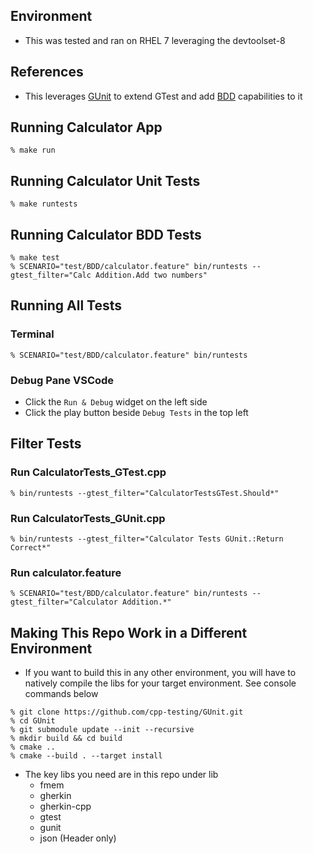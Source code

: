 ## Environment
- This was tested and ran on RHEL 7 leveraging the devtoolset-8

## References
- This leverages [GUnit](https://github.com/cpp-testing/GUnit) to extend GTest and add [BDD](https://cucumber.io/docs/bdd/) capabilities to it

## Running Calculator App
```console
% make run
```

## Running Calculator Unit Tests
```console
% make runtests
```

## Running Calculator BDD Tests
```console
% make test
% SCENARIO="test/BDD/calculator.feature" bin/runtests --gtest_filter="Calc Addition.Add two numbers"
```

## Running All Tests
### Terminal
```console
% SCENARIO="test/BDD/calculator.feature" bin/runtests
```
### Debug Pane VSCode
- Click the `Run & Debug` widget on the left side
- Click the play button beside `Debug Tests` in the top left

## Filter Tests
### Run CalculatorTests_GTest.cpp
```console
% bin/runtests --gtest_filter="CalculatorTestsGTest.Should*"
```
### Run CalculatorTests_GUnit.cpp
```console
% bin/runtests --gtest_filter="Calculator Tests GUnit.:Return Correct*"
```
### Run calculator.feature
```console
% SCENARIO="test/BDD/calculator.feature" bin/runtests --gtest_filter="Calculator Addition.*"
```

## Making This Repo Work in a Different Environment
- If you want to build this in any other environment, you will have to natively compile the libs for your target environment. See console commands below
```console 
% git clone https://github.com/cpp-testing/GUnit.git
% cd GUnit
% git submodule update --init --recursive
% mkdir build && cd build
% cmake ..
% cmake --build . --target install
```
- The key libs you need are in this repo under lib
    - fmem
    - gherkin
    - gherkin-cpp
    - gtest
    - gunit
    - json (Header only)


